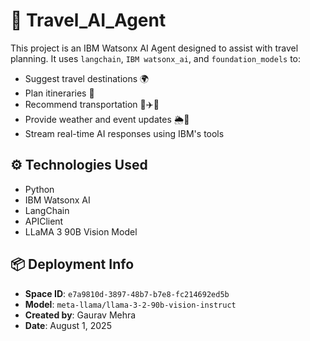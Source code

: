 # 🧭 Travel_AI_Agent

This project is an IBM Watsonx AI Agent designed to assist with travel planning. It uses `langchain`, `IBM watsonx_ai`, and `foundation_models` to:

- Suggest travel destinations 🌍
- Plan itineraries 🧳
- Recommend transportation 🚌✈️🚆
- Provide weather and event updates 🌦️🎉
- Stream real-time AI responses using IBM's tools

## ⚙️ Technologies Used

- Python
- IBM Watsonx AI
- LangChain
- APIClient
- LLaMA 3 90B Vision Model

## 📦 Deployment Info

- **Space ID**: `e7a9810d-3897-48b7-b7e8-fc214692ed5b`
- **Model**: `meta-llama/llama-3-2-90b-vision-instruct`
- **Created by**: Gaurav Mehra
- **Date**: August 1, 2025
